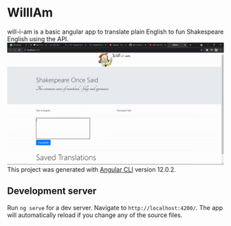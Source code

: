 # WillIAm
will-i-am is a basic angular app to translate plain English to fun Shakespeare English using the API.
![Alt Text](screenshots/demo.gif)
This project was generated with [Angular CLI](https://github.com/angular/angular-cli) version 12.0.2.

## Development server

Run `ng serve` for a dev server. Navigate to `http://localhost:4200/`. The app will automatically reload if you change any of the source files.

